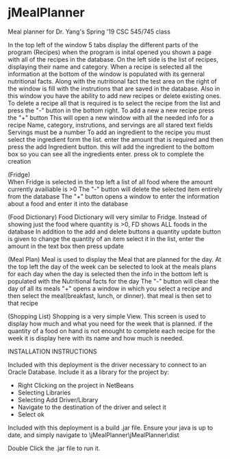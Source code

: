 # jMealPlanner
Meal planner for Dr. Yang's Spring '19 CSC 545/745 class

In the top left of the window 5 tabs display the different parts of the program
(Recipes)
when the program is inital opened you shown a page with all of the recipes in the database. 
	On the left side is the list of recipes, displaying their name and category.
	When a recipe is selected all the information at the bottom of the window is populated with its gerneral nutritional facts.
	Along with the nutritional fact the test area on the right of the window is fill with the instrutions that are saved in the database.
	Also in this window you have the ability to add new recipes or delete existing ones.
		To delete a recipe all that is required is to select the recipe from the list and press the "-" button in the bottom right.
		To add a new a new recipe press the "+" button
			This will open a new window with all the needed info for a recipe
				Name, category, instrutions, and servings are all stared text fields
					Servings must be a number
				To add an ingredient to the recipe you must select the ingredient form the list. enter the amount that is required and then press the add Ingredient button.
				this will add the ingredient to the bottom box so you can see all the ingredients enter. 
			press ok to complete the creation

(Fridge)			
When Fridge is selected in the top left a list of all food where the amount currently availiable is >0
	The "-" button will delete the selected item entirely from the database
	The "+" button opens a window to enter the information about a food and enter it into the database
	
(Food Dictionary)
Food Dictionary will very similar to Fridge.
	Instead of showing just the food where quantity is >0, FD shows ALL foods in the database
	In addition to the add and delete buttons a quantity update button is given
		to change the quantity of an item select it in the list, enter the amount in the text box then press update
		
(Meal Plan)
Meal is used to display the Meal that are planned for the day. 
	At the top left the day of the week can be selected to look at the meals plans for each day
	when the day is selected then the info in the bottom left is populated with the Nutritional facts for the day
	The "-" button will clear the day of all its meals
	"+" opens a window in which you select a recipe and then select the meal(breakfast, lunch, or dinner). that meal is then set to that recipe
	
(Shopping List)
Shopping is a very simple View. 
	This screen is used to display how much and what you need for the week that is planned.
	if the quantity of a food on hand is not enought to complete each recipe for the week it is display here with its name and how much is needed.
	
INSTALLATION INSTRUCTIONS

Included with this deployment is the driver necessary to connect to an Oracle Database. Include it as a library for the project by:
- Right Clicking on the project in NetBeans
- Selecting Libraries
- Selecting Add Driver/Library
- Navigate to the destination of the driver and select it
- Select ok

Included with this deployment is a build .jar file. Ensure your java is up to date, and simply navigate to \jMealPlanner\jMealPlanner\dist

Double Click the .jar file to run it.

